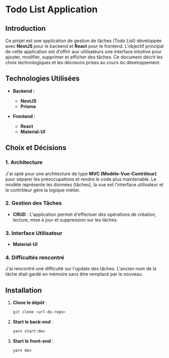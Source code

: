 # Todo List Application

## Introduction

Ce projet est une application de gestion de tâches (Todo List) développée avec **NestJS** pour le backend et **React** pour le frontend. L'objectif principal de cette application est d'offrir aux utilisateurs une interface intuitive pour ajouter, modifier, supprimer et afficher des tâches. Ce document décrit les choix technologiques et les décisions prises au cours du développement.

## Technologies Utilisées

- **Backend :** 
  - **NestJS**
  - **Prisma**
  
- **Frontend :**
  - **React**
  - **Material-UI**

## Choix et Décisions

### 1. Architecture

J'ai opté pour une architecture de type **MVC (Modèle-Vue-Contrôleur)** pour séparer les préoccupations et rendre le code plus maintenable. Le modèle représente les données (tâches), la vue est l'interface utilisateur et le contrôleur gère la logique métier.

### 2. Gestion des Tâches

- **CRUD** : L'application permet d'effectuer des opérations de création, lecture, mise à jour et suppression sur les tâches.

### 3. Interface Utilisateur

- **Material-UI**

### 4. Difficultés rencontré

J'ai rencontré une difficulté sur l'update des tâches. L'ancien nom de la tâche était gardé en mémoire sans être remplacé par le nouveau.

## Installation

1. **Clone le dépôt** :
   ```bash
   git clone <url-du-repo>

2. **Start le back-end** :
    ```bash
    yarn start:dev

3. **Start le front-end** :
    ```bash
    yarn dev
